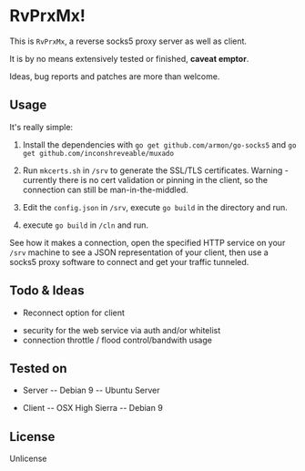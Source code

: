 RvPrxMx!
===========

This is `RvPrxMx`, a reverse socks5 proxy server as well as client.

It is by no means extensively tested or finished, **caveat emptor**.

Ideas, bug reports and patches are more than welcome.

Usage
------------

It's really simple:

1. Install the dependencies with `go get github.com/armon/go-socks5` and `go get github.com/inconshreveable/muxado`

2. Run `mkcerts.sh` in `/srv` to generate the SSL/TLS certificates. Warning - currently there is no cert validation or pinning in the client, so the connection can still be man-in-the-middled. 

3. Edit the `config.json` in `/srv`, execute `go build` in the directory and run.

4. execute `go build` in  `/cln` and run.

See how it makes a connection, open the specified HTTP service on your `/srv` machine
 to see a JSON representation of your client, then use a socks5 proxy software to connect
 and get your traffic tunneled. 


Todo & Ideas
---------

* Reconnect option for client
+ security for the web service via auth and/or whitelist
+ connection throttle / flood control/bandwith usage

Tested on
---------
- Server
-- Debian 9
-- Ubuntu Server

- Client
-- OSX High Sierra
-- Debian 9


License
------------

Unlicense
